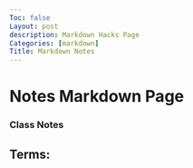 ```yaml
---
Toc: false
Layout: post
description: Markdown Hacks Page
Categories: [markdown]
Title: Markdown Notes
---
```

# Notes Markdown Page
### Class Notes
Terms: 
- 